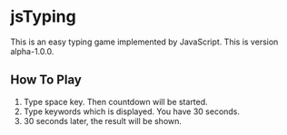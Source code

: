 # jsTyping
This is an easy typing game implemented by JavaScript.
This is version alpha-1.0.0.

## How To Play
1. Type space key. Then countdown will be started.
2. Type keywords which is displayed. You have 30 seconds.
3. 30 seconds later, the result will be shown.
